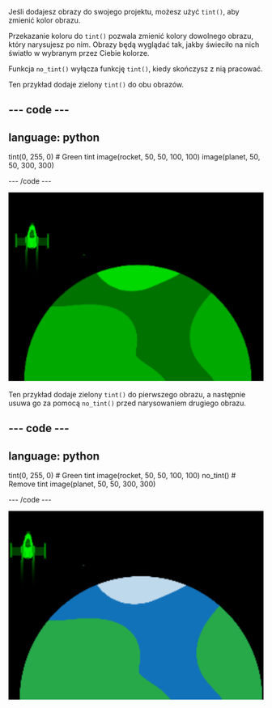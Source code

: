 Jeśli dodajesz obrazy do swojego projektu, możesz użyć `tint()`, aby zmienić kolor obrazu.

Przekazanie koloru do `tint()` pozwala zmienić kolory dowolnego obrazu, który narysujesz po nim. Obrazy będą wyglądać tak, jakby świeciło na nich światło w wybranym przez Ciebie kolorze.

Funkcja `no_tint()` wyłącza funkcję `tint()`, kiedy skończysz z nią pracować.

Ten przykład dodaje zielony `tint()` do obu obrazów.

--- code ---
---
language: python
---

  tint(0, 255, 0) # Green tint image(rocket, 50, 50, 100, 100) image(planet, 50, 50, 300, 300)

--- /code ---

![Wyjściowy obraz przedstawiający zabarwioną zarówno rakietę, jak i planetę](images/all_tint.png)

Ten przykład dodaje zielony `tint()` do pierwszego obrazu, a następnie usuwa go za pomocą `no_tint()` przed narysowaniem drugiego obrazu.

--- code ---
---
language: python
---

  tint(0, 255, 0) # Green tint image(rocket, 50, 50, 100, 100) no_tint() # Remove tint image(planet, 50, 50, 300, 300)

--- /code ---

![Wyjściowy obraz przedstawiający zabarwioną rakietę i planetę bez zabarwienia](images/some_tint.png)

